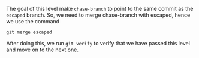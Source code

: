 The goal of this level make `chase-branch` to point to the same commit as the `escaped` branch.
So, we need to merge chase-branch with escaped, hence we use the command

```
git merge escaped
```
After doing this, we run `git verify` to verify that we have passed this level and move on to the next one.